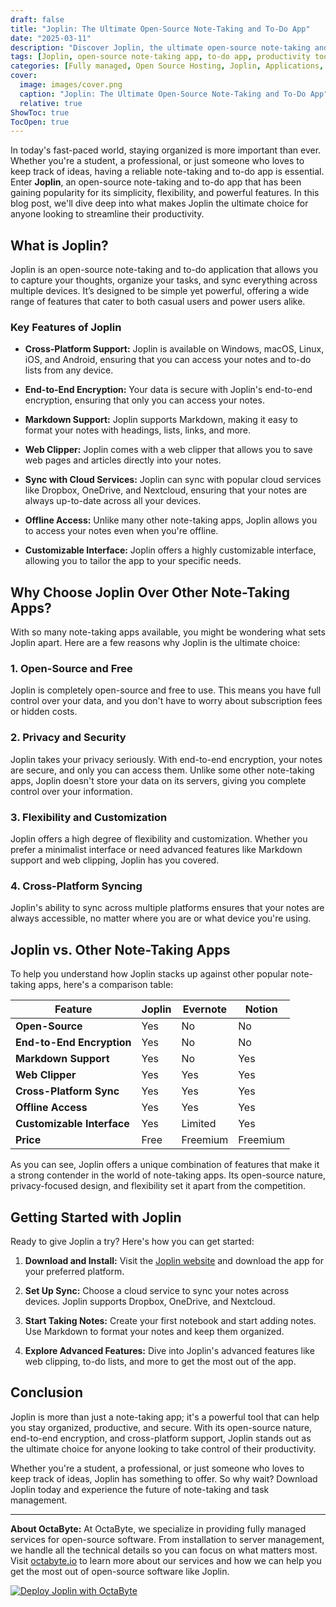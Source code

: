 ```yaml
---
draft: false
title: "Joplin: The Ultimate Open-Source Note-Taking and To-Do App"
date: "2025-03-11"
description: "Discover Joplin, the ultimate open-source note-taking and to-do app that combines simplicity, flexibility, and powerful features. Learn why Joplin stands out in the crowded world of productivity tools and how it can transform your workflow."
tags: [Joplin, open-source note-taking app, to-do app, productivity tools, Joplin vs Evernote, Joplin vs Notion, Joplin features, open-source software, note-taking apps, task management]
categories: [Fully managed, Open Source Hosting, Joplin, Applications, Note Taking]
cover:
  image: images/cover.png
  caption: "Joplin: The Ultimate Open-Source Note-Taking and To-Do App"
  relative: true
ShowToc: true
TocOpen: true
---
```



In today's fast-paced world, staying organized is more important than ever. Whether you're a student, a professional, or just someone who loves to keep track of ideas, having a reliable note-taking and to-do app is essential. Enter **Joplin**, an open-source note-taking and to-do app that has been gaining popularity for its simplicity, flexibility, and powerful features. In this blog post, we'll dive deep into what makes Joplin the ultimate choice for anyone looking to streamline their productivity.

## What is Joplin?

Joplin is an open-source note-taking and to-do application that allows you to capture your thoughts, organize your tasks, and sync everything across multiple devices. It’s designed to be simple yet powerful, offering a wide range of features that cater to both casual users and power users alike.

### Key Features of Joplin

- **Cross-Platform Support:** Joplin is available on Windows, macOS, Linux, iOS, and Android, ensuring that you can access your notes and to-do lists from any device.
  
- **End-to-End Encryption:** Your data is secure with Joplin's end-to-end encryption, ensuring that only you can access your notes.

- **Markdown Support:** Joplin supports Markdown, making it easy to format your notes with headings, lists, links, and more.

- **Web Clipper:** Joplin comes with a web clipper that allows you to save web pages and articles directly into your notes.

- **Sync with Cloud Services:** Joplin can sync with popular cloud services like Dropbox, OneDrive, and Nextcloud, ensuring that your notes are always up-to-date across all your devices.

- **Offline Access:** Unlike many other note-taking apps, Joplin allows you to access your notes even when you're offline.

- **Customizable Interface:** Joplin offers a highly customizable interface, allowing you to tailor the app to your specific needs.

## Why Choose Joplin Over Other Note-Taking Apps?

With so many note-taking apps available, you might be wondering what sets Joplin apart. Here are a few reasons why Joplin is the ultimate choice:

### 1. **Open-Source and Free**
Joplin is completely open-source and free to use. This means you have full control over your data, and you don't have to worry about subscription fees or hidden costs.

### 2. **Privacy and Security**
Joplin takes your privacy seriously. With end-to-end encryption, your notes are secure, and only you can access them. Unlike some other note-taking apps, Joplin doesn't store your data on its servers, giving you complete control over your information.

### 3. **Flexibility and Customization**
Joplin offers a high degree of flexibility and customization. Whether you prefer a minimalist interface or need advanced features like Markdown support and web clipping, Joplin has you covered.

### 4. **Cross-Platform Syncing**
Joplin's ability to sync across multiple platforms ensures that your notes are always accessible, no matter where you are or what device you're using.

## Joplin vs. Other Note-Taking Apps

To help you understand how Joplin stacks up against other popular note-taking apps, here's a comparison table:

| Feature                | Joplin               | Evernote             | Notion               |
|------------------------|----------------------|----------------------|----------------------|
| **Open-Source**        | Yes                  | No                   | No                   |
| **End-to-End Encryption** | Yes               | No                   | No                   |
| **Markdown Support**   | Yes                  | No                   | Yes                  |
| **Web Clipper**        | Yes                  | Yes                  | Yes                  |
| **Cross-Platform Sync** | Yes                 | Yes                  | Yes                  |
| **Offline Access**     | Yes                  | Yes                  | Yes                  |
| **Customizable Interface** | Yes             | Limited              | Yes                  |
| **Price**              | Free                 | Freemium             | Freemium             |

As you can see, Joplin offers a unique combination of features that make it a strong contender in the world of note-taking apps. Its open-source nature, privacy-focused design, and flexibility set it apart from the competition.

## Getting Started with Joplin

Ready to give Joplin a try? Here's how you can get started:

1. **Download and Install:** Visit the [Joplin website](https://joplinapp.org/) and download the app for your preferred platform.

2. **Set Up Sync:** Choose a cloud service to sync your notes across devices. Joplin supports Dropbox, OneDrive, and Nextcloud.

3. **Start Taking Notes:** Create your first notebook and start adding notes. Use Markdown to format your notes and keep them organized.

4. **Explore Advanced Features:** Dive into Joplin's advanced features like web clipping, to-do lists, and more to get the most out of the app.

## Conclusion

Joplin is more than just a note-taking app; it's a powerful tool that can help you stay organized, productive, and secure. With its open-source nature, end-to-end encryption, and cross-platform support, Joplin stands out as the ultimate choice for anyone looking to take control of their productivity.

Whether you're a student, a professional, or just someone who loves to keep track of ideas, Joplin has something to offer. So why wait? Download Joplin today and experience the future of note-taking and task management.

---

**About OctaByte:** At OctaByte, we specialize in providing fully managed services for open-source software. From installation to server management, we handle all the technical details so you can focus on what matters most. Visit [octabyte.io](https://octabyte.io) to learn more about our services and how we can help you get the most out of open-source software like Joplin.

[![Deploy Joplin with OctaByte](/images/deploy-on-octabyte.png)](https://octabyte.io/fully-managed-open-source-services/applications/note-taking/joplin)